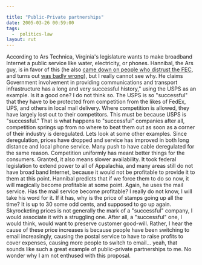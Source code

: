 ```yaml
---

title: "Public-Private partnerships"
date: 2005-03-26 00:59:00
tags:
  -  politics-law
layout: rut
---
```


<p> According to Ars Technica, Virginia's legislature wants to make broadband Internet a public service like water, electricity, or phones.  Hannibal, the Ars guy, is in favor of this (he also <a href="http://arstechnica.com/news.ars/post/20050304-4671.html">came down on people who distrust the FEC</a>, and turns out <a href="http://michellemalkin.com/archives/001848.htm">was badly wrong</a>), but I really cannot see why.  He claims  Government involvement in providing communications and transport infrastructure has a long and very successful history," using the USPS as an example.  Is it a good one?  I do not think so.  The USPS is so "successful" that they have to be protected from competition from the likes of FedEx, UPS, and others in local mail delivery. Where competition is allowed, they have largely lost out to their competitors.  This must be because USPS is "successful."  That is what happens to "successful" companies after all, competition springs up from no where to beat them out as soon as a corner of their industry is deregulated.  Lets look at some other examples.  Since  deregulation, prices have dropped and service has improved in both long distance and local phone service.  Many push to have cable deregulated for the same reason.  Competition uniformly has meant better things for the consumers.  Granted, it also means slower availability.  It took federal legislation to extend power to all of Appalachia, and many areas still do not have broad band Internet, because it would not be profitable to provide it to them at this point.  Hannibal predicts that if we force them to do so now, it will magically become profitable at some point. Again, he uses the mail service.  Has the mail service become profitable?  I really do not  know, I will take his word for it. If it has, why is the price of stamps going up all the time? It is up to 30 some odd cents, and supposed to go up again. Skyrocketing prices is not generally the mark of a "successful" company, I would associate it with a struggling one.  After all, a "successful" one, I would think, would want to preserve customer good-will.  Rather, I hear the cause of these price increases is because people have been switching to email increasingly, causing the postal service to have to raise profits to cover expenses, causing more people to switch to email&#x2026; yeah, that sounds like such a great example of public-private partnerships to me. No wonder why I am not enthused with this proposal.</p>

